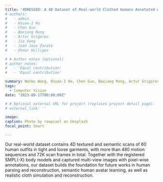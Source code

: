 ```yaml
---
title: '4DRESSED: A 4D Dataset of Real-world Clothed Humans Annotated with Semantic Labels'
# authors:
#   - admin
#   - Hsuan-I Ho
#   - Chen Guo
#   - Boxiang Rong
#   - Artur Grigorev
#   - Jie Song
#   - Juan Jose Zarate
#   - Otmar Hilliges

# # Author notes (optional)
# author_notes:
#   - 'Equal contribution'
#   - 'Equal contribution'

summary: Wenbo Wang, Hsuan-I Ho, Chen Guo, Boxiang Rong, Artur Grigorev, Jie Song, Juan Jose Zarate, Otmar Hilliges. (CVPR 2024 Under Review)
tags:
  - Computer Vision
date: "2023-09-17T00:00:00Z"

# # Optional external URL for project (replaces project detail page).
# external_link: ''

image:
caption: Photo by rawpixel on Unsplash
focal_point: Smart

---
```


Our real-world dataset contains 4D textured and semantic scans of 60 human outfits in tight and loose garments, with more than 480 motion sequences and 72K scan frames in total. Together with the registered SMPL(-X) body models and captured multi-view images with pixel-wise annotations, our dataset builds the foundation for future works in human parsing and reconstruction, semantic human avatar learning, as well as realistic cloth simulation and reconstruction. 
